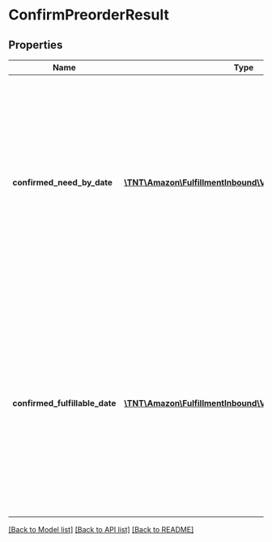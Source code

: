 # ConfirmPreorderResult

## Properties
Name | Type | Description | Notes
------------ | ------------- | ------------- | -------------
**confirmed_need_by_date** | [**\TNT\Amazon\FulfillmentInbound\V0\Model\DateStringType**](DateStringType.md) | Date passed in with the NeedByDate parameter. The confirmed shipment must arrive at the Amazon fulfillment center by this date to avoid delivery promise breaks for pre-ordered items. In YYYY-MM-DD format. | [optional] 
**confirmed_fulfillable_date** | [**\TNT\Amazon\FulfillmentInbound\V0\Model\DateStringType**](DateStringType.md) | Date that determines which pre-order items in the shipment are eligible for pre-order. The pre-order Buy Box will appear for any pre-order item in the shipment with a release date on or after this date. In YYYY-MM-DD format. | [optional] 

[[Back to Model list]](../README.md#documentation-for-models) [[Back to API list]](../README.md#documentation-for-api-endpoints) [[Back to README]](../README.md)



